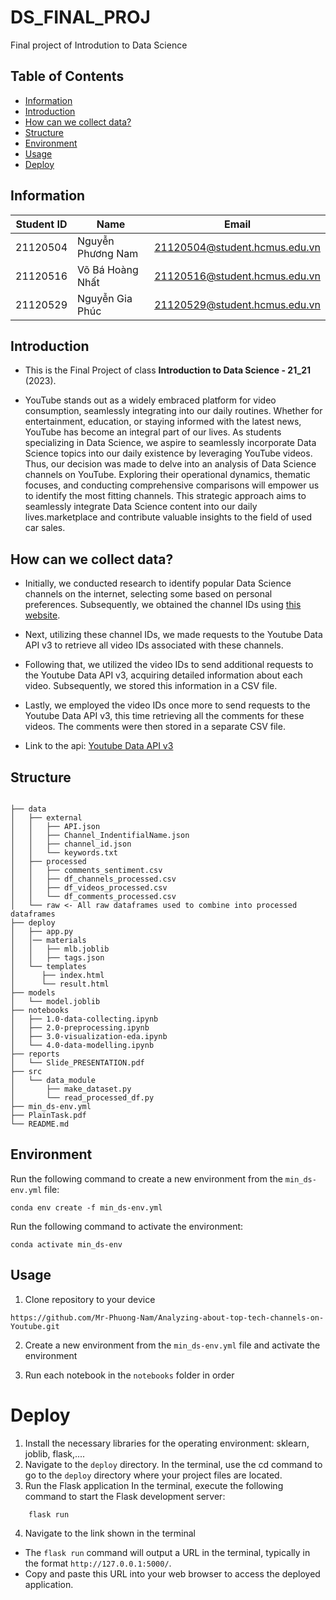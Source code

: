 # DS_FINAL_PROJ
Final project of Introdution to Data Science

## Table of Contents

 - [Information](#information)
 - [Introduction](#introduction)
 - [How can we collect data?](#how-can-we-collect-data)
 - [Structure](#structure)
 - [Environment](#environment)
 - [Usage](#usage)
 - [Deploy](#deploy)

## Information

| Student ID | Name                   | Email                         | 
|------------|------------------------|-------------------------------|
| 21120504   | Nguyễn Phương Nam      | 21120504@student.hcmus.edu.vn |
| 21120516   | Võ Bá Hoàng Nhất       | 21120516@student.hcmus.edu.vn |
| 21120529   | Nguyễn Gia Phúc        | 21120529@student.hcmus.edu.vn |

## Introduction

- This is the Final Project of class **Introduction to Data Science - 21_21** (2023).

- YouTube stands out as a widely embraced platform for video consumption, seamlessly integrating into our daily routines. Whether for entertainment, education, or staying informed with the latest news, YouTube has become an integral part of our lives. As students specializing in Data Science, we aspire to seamlessly incorporate Data Science topics into our daily existence by leveraging YouTube videos. Thus, our decision was made to delve into an analysis of Data Science channels on YouTube. Exploring their operational dynamics, thematic focuses, and conducting comprehensive comparisons will empower us to identify the most fitting channels. This strategic approach aims to seamlessly integrate Data Science content into our daily lives.marketplace and contribute valuable insights to the field of used car sales.

## How can we collect data?

- Initially, we conducted research to identify popular Data Science channels on the internet, selecting some based on personal preferences. Subsequently, we obtained the channel IDs using [this website](https://www.streamweasels.com/tools/youtube-channel-id-and-user-id-convertor/). 

- Next, utilizing these channel IDs, we made requests to the Youtube Data API v3 to retrieve all video IDs associated with these channels.

- Following that, we utilized the video IDs to send additional requests to the Youtube Data API v3, acquiring detailed information about each video. Subsequently, we stored this information in a CSV file.

- Lastly, we employed the video IDs once more to send requests to the Youtube Data API v3, this time retrieving all the comments for these videos. The comments were then stored in a separate CSV file.

- Link to the api: [Youtube Data API v3](https://developers.google.com/youtube/v3)


## Structure

 

```

├── data
│   ├── external
│   │   ├── API.json
│   │   ├── Channel_IndentifialName.json
│   │   ├── channel_id.json
│   │   └── keywords.txt
│   ├── processed
│   │   ├── comments_sentiment.csv
│   │   ├── df_channels_processed.csv
│   │   ├── df_videos_processed.csv
│   │   └── df_comments_processed.csv
│   └── raw <- All raw dataframes used to combine into processed dataframes
├── deploy
│   ├── app.py
│   │── materials
│   │   ├── mlb.joblib
│   │   ├── tags.json
│   └── templates
│      ├── index.html
│      └── result.html
├── models
│   └── model.joblib
├── notebooks
│   ├── 1.0-data-collecting.ipynb
│   ├── 2.0-preprocessing.ipynb
│   ├── 3.0-visualization-eda.ipynb
│   └── 4.0-data-modelling.ipynb
├── reports
│   └── Slide_PRESENTATION.pdf
├── src
│   └── data_module
│       ├── make_dataset.py
│       └── read_processed_df.py
├── min_ds-env.yml
├── PlainTask.pdf
└── README.md

```

## Environment
Run the following command to create a new environment from the `min_ds-env.yml` file:

```
conda env create -f min_ds-env.yml
```

Run the following command to activate the environment:

```
conda activate min_ds-env
```

## Usage

1. Clone repository to your device

```
https://github.com/Mr-Phuong-Nam/Analyzing-about-top-tech-channels-on-Youtube.git
```
2. Create a new environment from the `min_ds-env.yml` file and activate the environment

3. Run each notebook in the `notebooks` folder in order

# Deploy
1. Install the necessary libraries for the operating environment: sklearn, joblib, flask,....
2. Navigate to the `deploy` directory.
In the terminal, use the cd command to go to the `deploy` directory where your project files are located.
3.  Run the Flask application
In the terminal, execute the following command to start the Flask development server:
```sh
	flask run
```
4. Navigate to the link shown in the terminal
-   The `flask run` command will output a URL in the terminal, typically in the format `http://127.0.0.1:5000/`.
-   Copy and paste this URL into your web browser to access the deployed application.